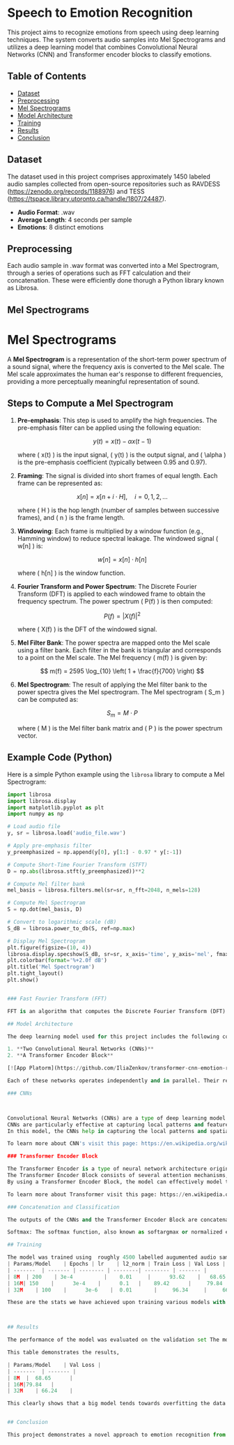 # Speech to Emotion Recognition

This project aims to recognize emotions from speech using deep learning techniques. The system converts audio samples into Mel Spectrograms and utilizes a deep learning model that combines Convolutional Neural Networks (CNN) and Transformer encoder blocks to classify emotions.

## Table of Contents

- [Dataset](#dataset)
- [Preprocessing](#preprocessing)
- [Mel Spectrograms](#mel-spectrograms)
- [Model Architecture](#model-architecture)
- [Training](#training)
- [Results](#results)
- [Conclusion](#conclusion)

## Dataset

The dataset used in this project comprises approximately 1450 labeled audio samples collected from open-source repositories such as RAVDESS (https://zenodo.org/records/1188976) and TESS (https://tspace.library.utoronto.ca/handle/1807/24487).

- **Audio Format**: .wav
- **Average Length**: 4 seconds per sample
- **Emotions**: 8 distinct emotions

## Preprocessing

Each audio sample in .wav format was converted into a Mel Spectrogram, through a series of operations such as FFT calculation and their concatenation. These were efficiently done thorugh a Python library known as Librosa.

## Mel Spectrograms

# Mel Spectrograms

A **Mel Spectrogram** is a representation of the short-term power spectrum of a sound signal, where the frequency axis is converted to the Mel scale. The Mel scale approximates the human ear's response to different frequencies, providing a more perceptually meaningful representation of sound.

## Steps to Compute a Mel Spectrogram

1. **Pre-emphasis**: This step is used to amplify the high frequencies. The pre-emphasis filter can be applied using the following equation:

    $$
    y(t) = x(t) - \alpha x(t-1)
    $$

    where \( x(t) \) is the input signal, \( y(t) \) is the output signal, and \( \alpha \) is the pre-emphasis coefficient (typically between 0.95 and 0.97).

2. **Framing**: The signal is divided into short frames of equal length. Each frame can be represented as:

    $$
    x[n] = x[n + i \cdot H], \quad i = 0, 1, 2, \ldots
    $$

    where \( H \) is the hop length (number of samples between successive frames), and \( n \) is the frame length.

3. **Windowing**: Each frame is multiplied by a window function (e.g., Hamming window) to reduce spectral leakage. The windowed signal \( w[n] \) is:

    $$
    w[n] = x[n] \cdot h[n]
    $$

    where \( h[n] \) is the window function.

4. **Fourier Transform and Power Spectrum**: The Discrete Fourier Transform (DFT) is applied to each windowed frame to obtain the frequency spectrum. The power spectrum \( P(f) \) is then computed:

    $$
    P(f) = |X(f)|^2
    $$

    where \( X(f) \) is the DFT of the windowed signal.

5. **Mel Filter Bank**: The power spectra are mapped onto the Mel scale using a filter bank. Each filter in the bank is triangular and corresponds to a point on the Mel scale. The Mel frequency \( m(f) \) is given by:

    $$
    m(f) = 2595 \log_{10} \left( 1 + \frac{f}{700} \right)
    $$

6. **Mel Spectrogram**: The result of applying the Mel filter bank to the power spectra gives the Mel spectrogram. The Mel spectrogram \( S_m \) can be computed as:

    $$
    S_m = M \cdot P
    $$

    where \( M \) is the Mel filter bank matrix and \( P \) is the power spectrum vector.

## Example Code (Python)

Here is a simple Python example using the `librosa` library to compute a Mel Spectrogram:

```python
import librosa
import librosa.display
import matplotlib.pyplot as plt
import numpy as np

# Load audio file
y, sr = librosa.load('audio_file.wav')

# Apply pre-emphasis filter
y_preemphasized = np.append(y[0], y[1:] - 0.97 * y[:-1])

# Compute Short-Time Fourier Transform (STFT)
D = np.abs(librosa.stft(y_preemphasized))**2

# Compute Mel filter bank
mel_basis = librosa.filters.mel(sr=sr, n_fft=2048, n_mels=128)

# Compute Mel Spectrogram
S = np.dot(mel_basis, D)

# Convert to logarithmic scale (dB)
S_dB = librosa.power_to_db(S, ref=np.max)

# Display Mel Spectrogram
plt.figure(figsize=(10, 4))
librosa.display.specshow(S_dB, sr=sr, x_axis='time', y_axis='mel', fmax=8000)
plt.colorbar(format='%+2.0f dB')
plt.title('Mel Spectrogram')
plt.tight_layout()
plt.show()


### Fast Fourier Transform (FFT)

FFT is an algorithm that computes the Discrete Fourier Transform (DFT) and its inverse. FFT is used to convert the audio signal from its original domain (often time or space) to a representation in the frequency domain.

## Model Architecture

The deep learning model used for this project includes the following components:

1. **Two Convolutional Neural Networks (CNNs)**
2. **A Transformer Encoder Block**

[![App Platorm](https://github.com/IliaZenkov/transformer-cnn-emotion-recognition/blob/main/reports/cnn-transformer-final.png)]

Each of these networks operates independently and in parallel. Their results are concatenated to form a combined feature vector.

### CNNs



Convolutional Neural Networks (CNNs) are a type of deep learning model that are widely used for image and signal processing tasks. In this project, two CNNs are used to extract spatial features from the Mel Spectrogram images.
CNNs are particularly effective at capturing local patterns and features in images or spectrograms. They consist of convolutional layers, which apply learnable filters to the input data, and pooling layers, which downsample the feature maps. By stacking multiple convolutional and pooling layers, CNNs can learn increasingly abstract and complex representations of the input data.
In this model, the CNNs help in capturing the local patterns and spatial features present in the Mel Spectrograms, which are crucial for emotion recognition from speech.

To learn more about CNN's visit this page: https://en.wikipedia.org/wiki/Convolutional_neural_network

### Transformer Encoder Block

The Transformer Encoder is a type of neural network architecture originally introduced in the Transformer model for natural language processing tasks. In this project, a Transformer Encoder Block is used to capture the sequential dependencies and temporal context in the audio data.
The Transformer Encoder Block consists of several attention mechanisms, including multi-head self-attention and position-wise feed-forward networks. These attention mechanisms allow the model to weigh and combine different parts of the input sequence, enabling it to capture long-range dependencies and temporal relationships in the data.
By using a Transformer Encoder Block, the model can effectively model the temporal dynamics and context present in the speech signals, which is essential for accurate emotion recognition.

To learn more about Transformer visit this page: https://en.wikipedia.org/wiki/Transformer_(deep_learning_architecture)

### Concatenation and Classification

The outputs of the CNNs and the Transformer Encoder Block are concatenated and passed through a series of dense layers. Finally, a softmax layer is applied to generate a probability distribution over the 8 emotion classes.

Softmax: The softmax function, also known as softargmax or normalized exponential function, converts a vector of K real numbers into a probability distribution of K possible outcomes. It is a generalization of the logistic function to multiple dimensions, and used in multinomial logistic regression. The softmax function is often used as the last activation function of a neural network to normalize the output of a network to a probability distribution over predicted output classes.

## Training

The model was trained using  roughly 4500 labelled augumented audio samples.
| Params/Model    | Epochs | lr    | l2_norm | Train Loss | Val Loss |
| -------  | ------- | -------- | --------| -------- | ------- |
| 8M  | 200    | 3e-4          |    0.01     |      93.62    |   68.65      |
| 16M| 150    |      3e-4    |      0.1   |    89.42      |     79.84    |
| 32M    | 100    |      3e-6    |  0.01       |     96.34     |     66.24    |

These are the stats we have achieved upon training various models with different architectures, there are more internal variations performed at model level but have not been highlighted in the table.



## Results

The performance of the model was evaluated on the validation set The model was able to predict the emotions with a reasonable accuracy of ~80%, demonstrating the effectiveness of combining CNNs and Transformer Encoders for this task.

This table demonstrates the results,

| Params/Model    | Val Loss |
| -------  | ------- |
| 8M  |  68.65      |
| 16M|79.84   |
| 32M    | 66.24    |

This clearly shows that a big model tends towards overfitting the data and requires more data to generalize, this we stick to a smaller model and tune it to achieve better results.


## Conclusion

This project demonstrates a novel approach to emotion recognition from speech by converting audio samples into Mel Spectrograms and using a hybrid deep learning model. The use of CNNs and Transformer Encoders allows the model to capture both spatial and temporal features, resulting in improved emotion classification.

